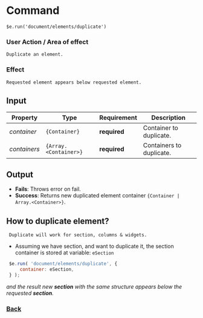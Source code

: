 # Command
    $e.run('document/elements/duplicate')

### User Action / Area of effect
    Duplicate an element.
     
### Effect
    Requested element appears below requested element.

## Input
| Property     | Type                  | Requirement   | Description |
|---           |---                    |---            |---|
| _container_  | `{Container}`         | **required**  | Container to duplicate.
| _containers_ | `{Array.<Container>}` | **required**  | Containers to duplicate.

## Output
   * **Fails**: Throws error on fail.
   * **Success**: Returns new duplicated element container `{Container | Array.<Container>}`.
   
## How to duplicate element? 
     Duplicate will work for section, columns & widgets.
   * Assuming we have section, and want to duplicate it, the section container is stored at variable:
   `eSection`
   ```javascript
    $e.run( 'document/elements/duplicate', { 
        container: eSection,
    } );
   ```
   _and the result new **section** with the same structure appears below the requested **section**._

### [Back](../usability.index.md) 
